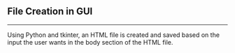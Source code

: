 ## File Creation in GUI

---

Using Python and tkinter, an HTML file is created and saved based on the input the user wants in the body section of the HTML file.
